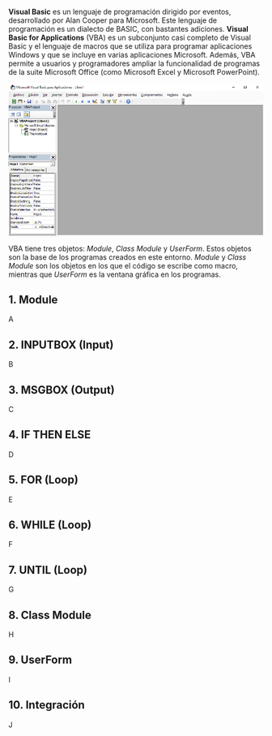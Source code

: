 **Visual Basic** es un lenguaje de programación dirigido por eventos, desarrollado por Alan Cooper para Microsoft. Este lenguaje de programación es un dialecto de BASIC, con bastantes adiciones. **Visual Basic for Applications** (VBA) es un subconjunto casi completo de Visual Basic y el lenguaje de macros que se utiliza para programar aplicaciones Windows y que se incluye en varias aplicaciones Microsoft. Además, VBA permite a usuarios y programadores ampliar la funcionalidad de programas de la suite Microsoft Office (como Microsoft Excel y Microsoft PowerPoint).

![Figura 0-1](images/0-1.png?raw=true)

VBA tiene tres objetos: _Module_, _Class Module_ y _UserForm_. Estos objetos son la base de los programas creados en este entorno. _Module_ y _Class Module_ son los objetos en los que el código se escribe como macro, mientras que _UserForm_ es la ventana gráfica en los programas.

## 1. Module
A

## 2. INPUTBOX (Input)
B

## 3. MSGBOX (Output)
C

## 4. IF THEN ELSE
D

## 5. FOR (Loop)
E

## 6. WHILE (Loop)
F

## 7. UNTIL (Loop)
G

## 8. Class Module
H

## 9. UserForm
I

## 10. Integración
J
